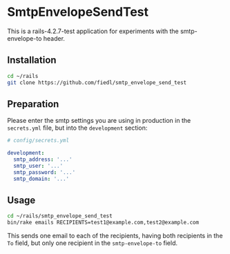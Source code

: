 # SmtpEnvelopeSendTest

This is a rails-4.2.7-test application for experiments with the smtp-envelope-to header.

## Installation

```bash
cd ~/rails
git clone https://github.com/fiedl/smtp_envelope_send_test
```

## Preparation

Please enter the smtp settings you are using in production in the `secrets.yml` file, but into the `development` section:

```yaml
# config/secrets.yml

development:
  smtp_address: '...'
  smtp_user: '...'
  smtp_password: '...'
  smtp_domain: '...'

```

## Usage

```bash
cd ~/rails/smtp_envelope_send_test
bin/rake emails RECIPIENTS=test1@example.com,test2@example.com
```

This sends one email to each of the recipients, having both recipients in the `To` field, but only one recipient in the `smtp-envelope-to` field.

